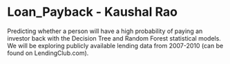 # Loan_Payback - Kaushal Rao
Predicting whether a person will have a high probability of paying an investor back with the Decision Tree and Random Forest statistical models. We will be exploring publicly available lending data from 2007-2010 (can be found on LendingClub.com).
